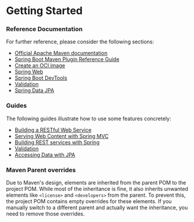 # Getting Started

### Reference Documentation
For further reference, please consider the following sections:

* [Official Apache Maven documentation](https://maven.apache.org/guides/index.html)
* [Spring Boot Maven Plugin Reference Guide](https://docs.spring.io/spring-boot/3.4.2-SNAPSHOT/maven-plugin)
* [Create an OCI image](https://docs.spring.io/spring-boot/3.4.2-SNAPSHOT/maven-plugin/build-image.html)
* [Spring Web](https://docs.spring.io/spring-boot/3.4.2-SNAPSHOT/reference/web/servlet.html)
* [Spring Boot DevTools](https://docs.spring.io/spring-boot/3.4.2-SNAPSHOT/reference/using/devtools.html)
* [Validation](https://docs.spring.io/spring-boot/3.4.2-SNAPSHOT/reference/io/validation.html)
* [Spring Data JPA](https://docs.spring.io/spring-boot/3.4.2-SNAPSHOT/reference/data/sql.html#data.sql.jpa-and-spring-data)

### Guides
The following guides illustrate how to use some features concretely:

* [Building a RESTful Web Service](https://spring.io/guides/gs/rest-service/)
* [Serving Web Content with Spring MVC](https://spring.io/guides/gs/serving-web-content/)
* [Building REST services with Spring](https://spring.io/guides/tutorials/rest/)
* [Validation](https://spring.io/guides/gs/validating-form-input/)
* [Accessing Data with JPA](https://spring.io/guides/gs/accessing-data-jpa/)

### Maven Parent overrides

Due to Maven's design, elements are inherited from the parent POM to the project POM.
While most of the inheritance is fine, it also inherits unwanted elements like `<license>` and `<developers>` from the parent.
To prevent this, the project POM contains empty overrides for these elements.
If you manually switch to a different parent and actually want the inheritance, you need to remove those overrides.


